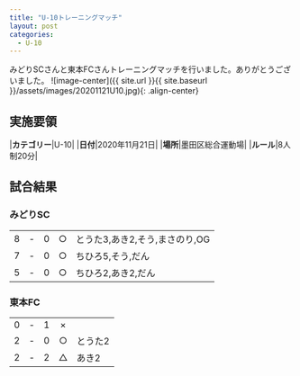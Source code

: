 ```yaml
---
title: "U-10トレーニングマッチ"
layout: post
categories:
  - U-10
---
```


みどりSCさんと東本FCさんトレーニングマッチを行いました。ありがとうございました。
![image-center]({{ site.url }}{{ site.baseurl }}/assets/images/20201121U10.jpg){: .align-center}

## 実施要領

|**カテゴリー**|U-10|
|**日付**|2020年11月21日|
|**場所**|墨田区総合運動場|
|**ルール**|8人制20分|


## 試合結果

### みどりSC

|    |   |    |         |    |
|:--:|:-:|:--:|:--:|:--------|
|    8| - |   0|○|とうた3,あき2,そう,まさのり,OG|
|    7| - |   0|○|ちひろ5,そう,だん|
|    5| - |   0|○|ちひろ2,あき2,だん|

### 東本FC

|    |   |    |         |    |
|:--:|:-:|:--:|:--:|:--------|
|    0| - |   1|×||
|    2| - |   0|○|とうた2|
|    2| - |   2|△|あき2|
